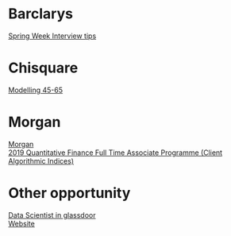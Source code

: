 # Barclarys
[Spring Week Interview tips](https://www.glassdoor.co.uk/Interview/Barclays-Spring-Week-Interview-Questions-EI_IE3456.0,8_KO9,20.htm)

# Chisquare
[Modelling 45-65](http://chisquare-analytics.com/2018/08/15/data-modeller-45000-55000-plus-benefits-bonus-london/)

# Morgan
[Morgan](https://morganstanley.tal.net/vx/lang-en-GB/mobile-0/brand-2/xf-3786f0ce9359/candidate/jobboard/vacancy/1/adv/?f_Item_Opportunity_17051_lk=1037&f_Item_Opportunity_17048_lk=769)<br>
[2019 Quantitative Finance Full Time Associate Programme (Client Algorithmic Indices)](https://morganstanley.tal.net/vx/lang-en-GB/mobile-0/brand-2/xf-f3cd2e7429db/candidate/so/pm/1/pl/1/opp/7059-2019-Quantitative-Finance-Full-Time-Associate-Programme-Client-Algorithmic-Indices/en-GB)
# Other opportunity
[Data Scientist in glassdoor](https://www.glassdoor.co.uk/Job/london-data-scientist-intern-jobs-SRCH_IL.0,6_IC2671300_KO7,28.htm)<br>
[Website](https://recruit.theladders.com/#/features)<br>
